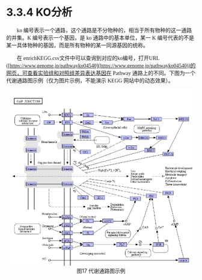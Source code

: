 # 3.3.4 KO分析

<font face="微软雅黑" >&emsp;&emsp;ko 编号表示一个通路，这个通路是不分物种的，相当于所有物种的这一通路的并集。K 编号表示一个基因，是 ko 通路中的基本单位，某一 K 编号代表的不是某一具体物种的基因，而是所有物种的某一同源基因的统称。</font><br />

<font face="微软雅黑" >&emsp;&emsp;在 enrichKEGG.csv文件中可以查询到对应的ko编号，打开URL ([https://www.genome.jp/pathwayko04540](https://www.genome.jp/pathwayko04540))的网页，可查看实验组和对照组差异表达基因在 Pathway 通路上的不同。下图为一个代谢通路图示例（仅为图片示例，不能演示 KEGG 网站中的动态效果）。</font><br />




<div align=center><img src="../../images/ko.png"/></div>

<center>图17 代谢通路图示例</center>

